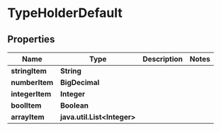 

# TypeHolderDefault


## Properties

| Name | Type | Description | Notes |
|------------ | ------------- | ------------- | -------------|
|**stringItem** | **String** |  |  |
|**numberItem** | **BigDecimal** |  |  |
|**integerItem** | **Integer** |  |  |
|**boolItem** | **Boolean** |  |  |
|**arrayItem** | **java.util.List&lt;Integer&gt;** |  |  |



